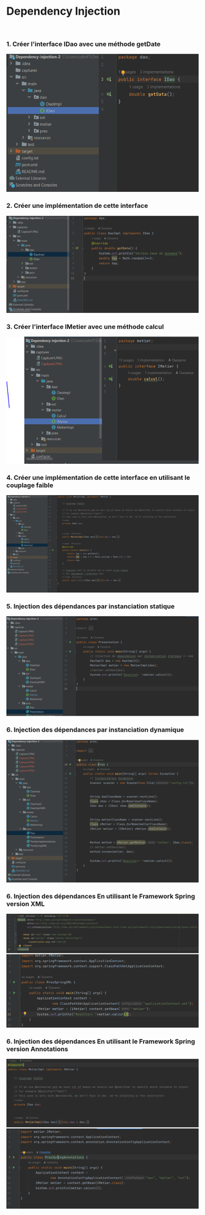 <h1>Dependency Injection</h1>

<br>
<h3>1. Créer l'interface IDao avec une méthode getDate</h3>
<img src="captures/Capture1.PNG" alt="">

<br>
<h3>2. Créer une implémentation de cette interface</h3>
<img src="captures/Capture2.PNG" alt="">

<br>
<h3>3. Créer l'interface IMetier avec une méthode calcul</h3>
<img src="captures/Capture3.PNG" alt="">

<br>
<h3>4. Créer une implémentation de cette interface en utilisant le couplage faible</h3>
<img src="captures/Capture4.PNG" alt="">

<br>
<h3>5. Injection des dépendances par instanciation statique</h3>
<img src="captures/Capture5.PNG" alt="">

<br>
<h3>6. Injection des dépendances par instanciation dynamique</h3>
<img src="captures/Capture6.PNG" alt="">

<br>
<h3>6. Injection des dépendances En utilisant le Framework Spring version XML</h3>
<img src="captures/Capture7.PNG" alt="">
<img src="captures/Capture8.PNG" alt="">

<br>
<h3>6. Injection des dépendances En utilisant le Framework Spring version Annotations</h3>
<img src="captures/Capture9.PNG" alt="">
<img src="captures/Capture10.PNG" alt="">